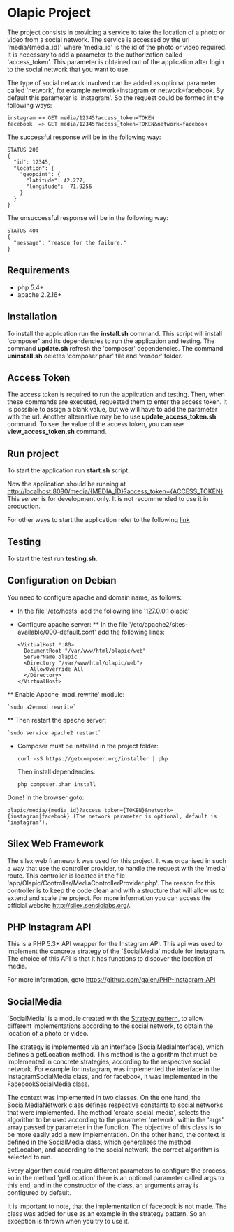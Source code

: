 # Olapic Project

The project consists in providing a service to take the location of a photo or video from a social network.
The service is accessed by the url 'media/{media_id}' where 'media_id' is the id of the photo or video required.
It is necessary to add a parameter to the authorization called 'access_token'. This parameter is obtained out of the application after login to the social network that you want to use.

The type of social network involved can be added as optional parameter called 'network', for example network=instagram or network=facebook. By default this parameter is 'instagram'.
So the request could be formed in the following ways:

```
instagram => GET media/12345?access_token=TOKEN 
facebook  => GET media/12345?access_token=TOKEN&network=facebook
```

The successful response will be in the following way:

```
STATUS 200
{
  "id": 12345,
  "location": {
    "geopoint": {
      "latitude": 42.277,
      "longitude": -71.9256
    }
  }
}
```

The unsuccessful response will be in the following way:

```
STATUS 404
{
  "message": "reason for the failure."
}
```

## Requirements

* php 5.4+
* apache 2.2.16+

## Installation

To install the application run the **install.sh** command. This script will install 'composer' and its dependencies to run the application and testing.
The command **update.sh** refresh the 'composer' dependencies.
The command **uninstall.sh** deletes 'composer.phar' file and 'vendor' folder.

## Access Token

The access token is required to run the application and testing. Then, when these commands are executed, requested them to enter the access token. It is possible to assign a blank value, but we will have to add the parameter with the url.
Another alternative may be to use **update_access_token.sh** command.
To see the value of the access token, you can use **view_access_token.sh** command.

## Run project 

To start the application run **start.sh** script.

Now the application should be running at <http://localhost:8080/media/{MEDIA_ID}?access_token={ACCESS_TOKEN}>. 
This server is for development only. It is not recommended to use it in production.

For other ways to start the application refer to the following [link](http://silex.sensiolabs.org/doc/web_servers.html)

## Testing

To start the test run **testing.sh**.

## Configuration on Debian

You need to configure apache and domain name, as follows:

* In the file '/etc/hosts' add the following line '127.0.0.1 olapic'
* Configure apache server: 
** In the file '/etc/apache2/sites-available/000-default.conf' add the following lines:

  ```
  <VirtualHost *:80>
    DocumentRoot "/var/www/html/olapic/web"
    ServerName olapic
    <Directory "/var/www/html/olapic/web">
      AllowOverride All
    </Directory>
  </VirtualHost>
  ```

** Enable Apache 'mod_rewrite' module:

    `sudo a2enmod rewrite`

** Then restart the apache server:

    `sudo service apache2 restart`

* Composer must be installed in the project folder:

  `curl -sS https://getcomposer.org/installer | php`

  Then install dependencies:

  `php composer.phar install`

Done! In the browser goto: 

`olapic/media/{media_id}?access_token={TOKEN}&network={instagram|facebook} (The network parameter is optional, default is 'instagram').`

## Silex Web Framework

The silex web framework was used for this project. It was organised in such a way that use the controller provider, to handle the request with the 'media' route. This controller is located in the file 'app/Olapic/Controller/MediaControllerProvider.php'. The reason for this controller is to keep the code clean and with a structure that will allow us to extend and scale the project.
For more information you can access the official website <http://silex.sensiolabs.org/>.

## PHP Instagram API

This is a PHP 5.3+ API wrapper for the Instagram API. This api was used to implement the concrete strategy of the 'SocialMedia' module for Instagram. The choice of this API is that it has functions to discover the location of media.

For more information, goto <https://github.com/galen/PHP-Instagram-API>

## SocialMedia

'SocialMedia' is a module created with the [Strategy pattern](http://en.wikipedia.org/wiki/Strategy_pattern), to allow different implementations according to the social network, to obtain the location of a photo or video.

The strategy is implemented via an interface (SocialMediaInterface), which defines a getLocation method. This method is the algorithm that must be implemented in concrete strategies, according to the respective social network. For example for instagram, was implemented the interface in the InstagramSocialMedia class, and for facebook, it was implemented in the FacebookSocialMedia class.

The context was implemented in two classes. On the one hand, the SocialMediaNetwork class defines respective constants to social networks that were implemented. The method 'create_social_media', selects the algorithm to be used according to the parameter 'network' within the 'args' array passed by parameter in the function. The objective of this class is to be more easily add a new implementation. On the other hand, the context is defined in the SocialMedia class, which generalizes the method getLocation, and according to the social network, the correct algorithm is selected to run.

Every algorithm could require different parameters to configure the process, so in the method 'getLocation' there is an optional parameter called args to this end, and in the constructor of the class, an arguments array is configured by default.

It is important to note, that the implementation of facebook is not made. The class was added for use as an example in the strategy pattern. So an exception is thrown when you try to use it.
